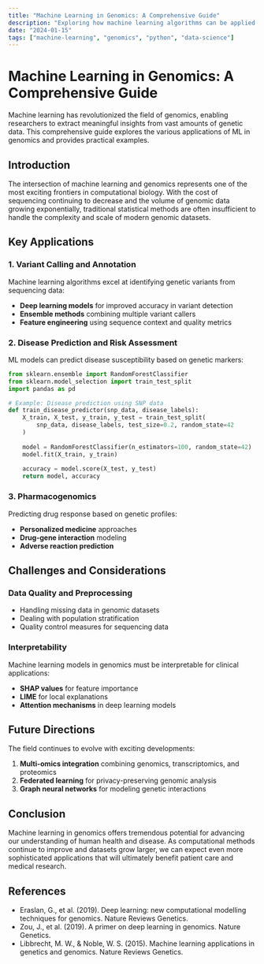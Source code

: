 ```yaml
---
title: "Machine Learning in Genomics: A Comprehensive Guide"
description: "Exploring how machine learning algorithms can be applied to genomic data analysis, from variant calling to disease prediction."
date: "2024-01-15"
tags: ["machine-learning", "genomics", "python", "data-science"]
---
```


# Machine Learning in Genomics: A Comprehensive Guide

Machine learning has revolutionized the field of genomics, enabling researchers to extract meaningful insights from vast amounts of genetic data. This comprehensive guide explores the various applications of ML in genomics and provides practical examples.

## Introduction

The intersection of machine learning and genomics represents one of the most exciting frontiers in computational biology. With the cost of sequencing continuing to decrease and the volume of genomic data growing exponentially, traditional statistical methods are often insufficient to handle the complexity and scale of modern genomic datasets.

## Key Applications

### 1. Variant Calling and Annotation

Machine learning algorithms excel at identifying genetic variants from sequencing data:

- **Deep learning models** for improved accuracy in variant detection
- **Ensemble methods** combining multiple variant callers
- **Feature engineering** using sequence context and quality metrics

### 2. Disease Prediction and Risk Assessment

ML models can predict disease susceptibility based on genetic markers:

```python
from sklearn.ensemble import RandomForestClassifier
from sklearn.model_selection import train_test_split
import pandas as pd

# Example: Disease prediction using SNP data
def train_disease_predictor(snp_data, disease_labels):
    X_train, X_test, y_train, y_test = train_test_split(
        snp_data, disease_labels, test_size=0.2, random_state=42
    )
    
    model = RandomForestClassifier(n_estimators=100, random_state=42)
    model.fit(X_train, y_train)
    
    accuracy = model.score(X_test, y_test)
    return model, accuracy
```

### 3. Pharmacogenomics

Predicting drug response based on genetic profiles:

- **Personalized medicine** approaches
- **Drug-gene interaction** modeling
- **Adverse reaction prediction**

## Challenges and Considerations

### Data Quality and Preprocessing

- Handling missing data in genomic datasets
- Dealing with population stratification
- Quality control measures for sequencing data

### Interpretability

Machine learning models in genomics must be interpretable for clinical applications:

- **SHAP values** for feature importance
- **LIME** for local explanations
- **Attention mechanisms** in deep learning models

## Future Directions

The field continues to evolve with exciting developments:

1. **Multi-omics integration** combining genomics, transcriptomics, and proteomics
2. **Federated learning** for privacy-preserving genomic analysis
3. **Graph neural networks** for modeling genetic interactions

## Conclusion

Machine learning in genomics offers tremendous potential for advancing our understanding of human health and disease. As computational methods continue to improve and datasets grow larger, we can expect even more sophisticated applications that will ultimately benefit patient care and medical research.

## References

- Eraslan, G., et al. (2019). Deep learning: new computational modelling techniques for genomics. Nature Reviews Genetics.
- Zou, J., et al. (2019). A primer on deep learning in genomics. Nature Genetics.
- Libbrecht, M. W., & Noble, W. S. (2015). Machine learning applications in genetics and genomics. Nature Reviews Genetics.